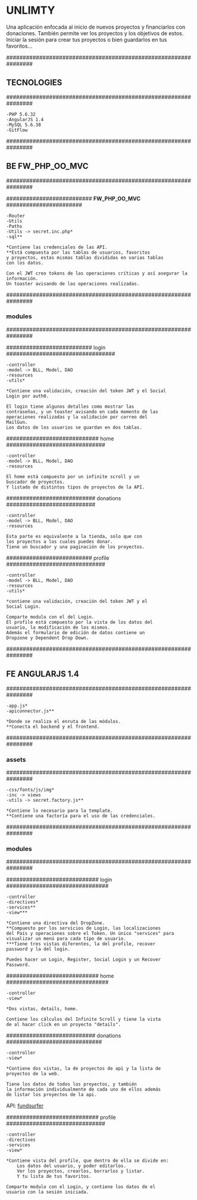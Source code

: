 
# **UNLIMTY**

Una aplicación enfocada al inicio de nuevos proyectos y financiarlos con donaciones.
También permite ver los proyectos y los objetivos de estos.
Iniciar la sesión para crear tus proyectos o bien guardarlos en tus favoritos...


################################################################
## **TECNOLOGIES** 
################################################################

    -PHP 5.6.32
    -AngularJS 1.4
    -MySQL 5.6.38
    -GitFlow

################################################################
## **BE FW_PHP_OO_MVC** 
################################################################

##########################  **FW_PHP_OO_MVC** #######################

    -Router
    -Utils
    -Paths
    -Utils -> secret.inc.php*
    -sql**

    *Contiene las credenciales de las API.
    **Está compuesta por las tablas de usuarios, favoritos
    y proyectos, estas mismas tablas divididas en varias tablas
    con los datos.

    Con el JWT creo tokens de las operaciones críticas y así asegurar la información.
    Un toaster avisando de las operaciones realizadas.


################################################################
### **modules** 
################################################################

########################## login #################################

    -controller
    -model -> BLL, Model, DAO
    -resources
    -utils*

    *Contiene una validación, creación del token JWT y el Social
    Login por auth0.

    El login tiene algunos detalles como mostrar las
    contraseñas, y un toaster avisando en cada momento de las
    operaciones realizadas y la validación por correo del 
    MailGun.
    Los datos de los usuarios se guardan en dos tablas.



############################ home ##############################

    -controller
    -model -> BLL, Model, DAO
    -resources

    El home está compuesto por un infinite scroll y un
    buscador de proyectos.
    Y listado de distintos tipos de proyectos de la API.
    


########################### donations ###########################

    -controller
    -model -> BLL, Model, DAO
    -resources

    Esta parte es equivalente a la tienda, solo que con 
    los proyectos a los cuales puedes donar.
    Tiene un buscador y una paginación de los proyectos.


########################## profile ##############################

    -controller
    -model -> BLL, Model, DAO
    -resources
    -utils*

    *contiene una validación, creación del token JWT y el 
    Social Login.

    Comparte modulo con el del Login.
    El profile está compuesto por la vista de los datos del
    usuario, la modificación de los mismos.
    Además el formulario de edición de datos contiene un
    Dropzone y Dependent Drop Down.




################################################################
## **FE ANGULARJS 1.4** 
################################################################


    -app.js*
    -apiconnector.js**

    *Donde se realiza el enruta de las módulos.
    **Conecta el backend y el frontend.

################################################################ 
### **assets**
################################################################

    -css/fonts/js/img*
    -inc -> views
    -utils -> secret.factory.js**

    *Contiene lo necesario para la template.
    **Contiene una factoría para el uso de las credenciales.

################################################################
### **modules** 
################################################################

############################ login ###############################

    -controller
    -directives*
    -services**
    -view***

    *Contiene una directiva del DropZone.
    **Compuesto por los servicios de Login, las localizaciones
    del País y operaciones sobre el Token. Un único "services" para visualizar un menú para cada típo de usuario.
    ***Tiene tres vistas diferentes, la del profile, recover 
    password y la del login.

    Puedes hacer un Login, Register, Social Login y un Recover
    Password.



############################ home ###############################

    -controller
    -view*

    *Dos vistas, details, home.

    Contiene los cálculos del Infinite Scroll y tiene la vista
    de al hacer click en un proyecto "details".

########################### donations #############################

    -controller
    -view*

    *Contiene dos vistas, la de proyectos de api y la lista de
    proyectos de la web.

    Tiene los datos de todos los proyectos, y también
    la información individualmente de cada uno de ellos además 
    de listar los proyectos de la api.
API: [fundsurfer](https://www.fundsurfer.com/api/projects/json)

############################ profile ##############################

    -controller
    -directives
    -services
    -view*

    *Contiene vista del profile, que dentro de ella se divide en:
        Los datos del usuario, y poder editarlos.
        Ver los proyectos, crearlos, borrarlos y listar.
        Y tu lista de tus favoritos. 

    Comparte modulo con el Login, y contiene los datos de el
    usuario con la sesión iniciada.
